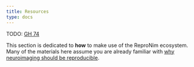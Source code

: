 ```yaml
---
title: Resources
type: docs
---
```


TODO: [GH 74](https://github.com/ReproNim/repronim.org/issues/74)

This section is dedicated to **how** to make use of the ReproNim ecosystem.
Many of the materials here assume you are already familiar with [why neuroimaging should be reproducible](/about/why/).
